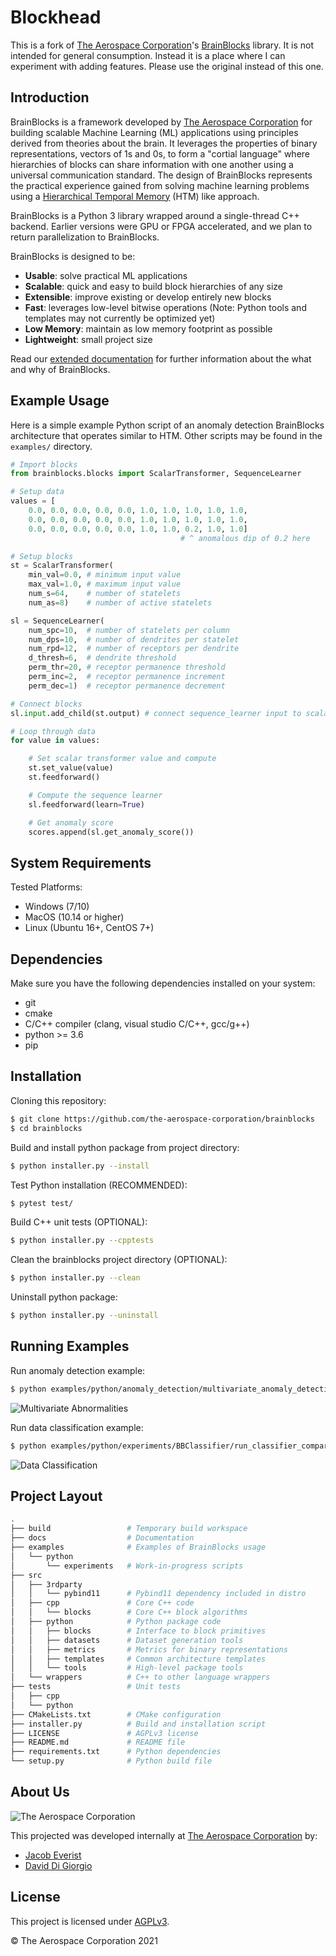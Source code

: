 # Blockhead

This is a fork of [The Aerospace Corporation](http://aerospace.org)'s [BrainBlocks](https://github.com/the-aerospace-corporation/brainblocks) library. It is not intended for general consumption. Instead it is a place where I can experiment with adding features. Please use the original instead of this one.



## Introduction

BrainBlocks is a framework developed by [The Aerospace Corporation](http://aerospace.org) for building scalable Machine Learning (ML) applications using principles derived from theories about the brain.  It leverages the properties of binary representations, vectors of 1s and 0s, to form a "cortial language" where hierarchies of blocks can share information with one another using a universal communication standard.  The design of BrainBlocks represents the practical experience gained from solving machine learning problems using a [Hierarchical Temporal Memory](https://numenta.com/assets/pdf/biological-and-machine-intelligence/BAMI-Complete.pdf) (HTM) like approach. 

BrainBlocks is a Python 3 library wrapped around a single-thread C++ backend.  Earlier versions were GPU or FPGA accelerated, and we plan to return parallelization to BrainBlocks.

BrainBlocks is designed to be:

- **Usable**: solve practical ML applications
- **Scalable**: quick and easy to build block hierarchies of any size
- **Extensible**: improve existing or develop entirely new blocks
- **Fast**: leverages low-level bitwise operations (Note: Python tools and templates may not currently be optimized yet)
- **Low Memory**: maintain as low memory footprint as possible
- **Lightweight**: small project size

Read our [extended documentation](docs/extended_readme.md) for further information about the what and why of BrainBlocks.

## Example Usage

Here is a simple example Python script of an anomaly detection BrainBlocks architecture that operates similar to HTM.  Other scripts may be found in the `examples/` directory.

```python
# Import blocks
from brainblocks.blocks import ScalarTransformer, SequenceLearner

# Setup data
values = [
    0.0, 0.0, 0.0, 0.0, 0.0, 1.0, 1.0, 1.0, 1.0, 1.0,
    0.0, 0.0, 0.0, 0.0, 0.0, 1.0, 1.0, 1.0, 1.0, 1.0,
    0.0, 0.0, 0.0, 0.0, 0.0, 1.0, 1.0, 0.2, 1.0, 1.0]
                                      # ^ anomalous dip of 0.2 here

# Setup blocks
st = ScalarTransformer(
    min_val=0.0, # minimum input value
    max_val=1.0, # maximum input value
    num_s=64,    # number of statelets
    num_as=8)    # number of active statelets

sl = SequenceLearner(
    num_spc=10,  # number of statelets per column
    num_dps=10,  # number of dendrites per statelet
    num_rpd=12,  # number of receptors per dendrite
    d_thresh=6,  # dendrite threshold
    perm_thr=20, # receptor permanence threshold
    perm_inc=2,  # receptor permanence increment
    perm_dec=1)  # receptor permanence decrement

# Connect blocks
sl.input.add_child(st.output) # connect sequence_learner input to scalar_transformer output

# Loop through data
for value in values:

    # Set scalar transformer value and compute
    st.set_value(value)
    st.feedforward()

    # Compute the sequence learner
    sl.feedforward(learn=True)

    # Get anomaly score
    scores.append(sl.get_anomaly_score())
```

## System Requirements

Tested Platforms:

- Windows (7/10)
- MacOS (10.14 or higher)
- Linux (Ubuntu 16+, CentOS 7+)

## Dependencies

Make sure you have the following dependencies installed on your system:

- git
- cmake
- C/C++ compiler (clang, visual studio C/C++, gcc/g++)
- python >= 3.6
- pip

## Installation

Cloning this repository:

```bash
$ git clone https://github.com/the-aerospace-corporation/brainblocks
$ cd brainblocks
```

Build and install python package from project directory:

```bash
$ python installer.py --install
```

Test Python installation (RECOMMENDED):

```bash
$ pytest test/
```

Build C++ unit tests (OPTIONAL):

```bash
$ python installer.py --cpptests
```

Clean the brainblocks project directory (OPTIONAL):

```bash
$ python installer.py --clean
```

Uninstall python package:
```bash
$ python installer.py --uninstall
```

## Running Examples

Run anomaly detection example:

```bash
$ python examples/python/anomaly_detection/multivariate_anomaly_detection.py
```

![Multivariate Abnormalities](docs/assets/multivariate_abnormalities.png)

Run data classification example:

```bash
$ python examples/python/experiments/BBClassifier/run_classifier_comparison.py
```

![Data Classification](docs/assets/classifier_comparison.png)

## Project Layout

```bash
.
├── build                 # Temporary build workspace
├── docs                  # Documentation
├── examples              # Examples of BrainBlocks usage
│   └── python
│       └── experiments   # Work-in-progress scripts
├── src
│   ├── 3rdparty
│   │   └── pybind11      # Pybind11 dependency included in distro
│   ├── cpp               # Core C++ code
│   │   └── blocks        # Core C++ block algorithms
│   ├── python            # Python package code
│   │   ├── blocks        # Interface to block primitives
│   │   ├── datasets      # Dataset generation tools
│   │   ├── metrics       # Metrics for binary representations
│   │   ├── templates     # Common architecture templates
│   │   └── tools         # High-level package tools
│   └── wrappers          # C++ to other language wrappers
├── tests                 # Unit tests
│   ├── cpp
│   └── python
├── CMakeLists.txt        # CMake configuration
├── installer.py          # Build and installation script
├── LICENSE               # AGPLv3 license
├── README.md             # README file
├── requirements.txt      # Python dependencies
└── setup.py              # Python build file
```

## About Us

![The Aerospace Corporation](docs/assets/aero_logo.png "The Aerospace Corporation")

This projected was developed internally at [The Aerospace Corporation](http://aerospace.org) by:

- [Jacob Everist](https://github.com/jacobeverist)
- [David Di Giorgio](https://github.com/ddigiorg)

## License

This project is licensed under [AGPLv3](https://www.gnu.org/licenses/agpl-3.0.en.html).

© The Aerospace Corporation 2021
